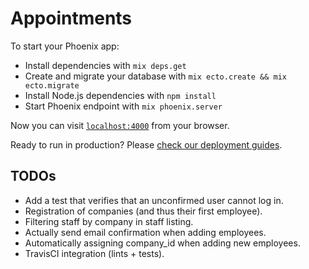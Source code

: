 # Appointments

To start your Phoenix app:

  * Install dependencies with `mix deps.get`
  * Create and migrate your database with `mix ecto.create && mix ecto.migrate`
  * Install Node.js dependencies with `npm install`
  * Start Phoenix endpoint with `mix phoenix.server`

Now you can visit [`localhost:4000`](http://localhost:4000) from your browser.

Ready to run in production? Please [check our deployment guides](http://www.phoenixframework.org/docs/deployment).

## TODOs

* Add a test that verifies that an unconfirmed user cannot log in.
* Registration of companies (and thus their first employee).
* Filtering staff by company in staff listing.
* Actually send email confirmation when adding employees.
* Automatically assigning company_id when adding new employees.
* TravisCI integration (lints + tests).
